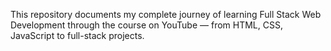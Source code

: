 This repository documents my complete journey of learning Full Stack Web Development through the course on YouTube — from HTML, CSS, JavaScript to full-stack projects.